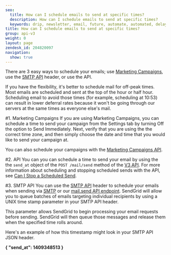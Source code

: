 ```yaml
---
seo:
  title: How can I schedule emails to send at specific times?
  description: How can I schedule emails to send at specific times?
  keywords: drip, newsletter, email, future, automate, automated, delay, schedule, delivery
title: How can I schedule emails to send at specific times?
group: api-v3
weight: 0
layout: page
zendesk_id: 204820097
navigation:
  show: true
---
```


There are 3 easy ways to schedule your emails; use [Marketing Campaigns]({{root_url}}/help-support/sending-email/how-to-send-email/), use the [SMTP API]({{root_url}}/for-developers/sending-email/scheduling-parameters/) header, or use the API.

<call-out>

If you have the flexibility, it's better to schedule mail for off-peak times. Most emails are scheduled and sent at the top of the hour or half hour. Scheduling email to avoid those times (for example, scheduling at 10:53) can result in lower deferral rates because it won't be going through our servers at the same times as everyone else's mail.

</call-out>

#1. Marketing Campaigns
If you are using Marketing Campaigns, you can schedule a time to send your campaign from the Settings tab by turning Off the option to Send Immediately. Next, verify that you are using the the correct time zone, and then simply choose the date and time that you would like to send your campaign at.

You can also schedule your campaigns with the [Marketing Campaigns API](https://sendgrid.com/docs/API_Reference/Web_API_v3/Marketing_Campaigns/campaigns.html#Schedule-a-Campaign-POST).

#2. API
You can you can schedule a time to send your email by using the the `send_at` object of the `POST /mail/send` method of the [V3 API](https://sendgrid.com/docs/api-reference/.html). For more information about scheduling and stopping scheduled sends with the API, see [Can I Stop a Scheduled Send]({{root_url}}/Classroom/Send/When_Emails_Are_Sent/can_i_stop_a_scheduled_send.html).


#3. SMTP API
You can use the [SMTP API]({{root_url}}/for-developers/sending-email/scheduling-parameters/) header to schedule your emails when sending via [SMTP](https://sendgrid.com/docs/Integrate/index.html#-SMTP-Relay) or our [mail.send API endpoint](https://sendgrid.com/docs/API_Reference/Web_API/mail/). SendGrid will allow you to queue batches of emails targeting individual recipients by using a UNIX time stamp parameter in your SMTP API header.

This parameter allows SendGrid to begin processing your email requests before sending. SendGrid will then queue those messages and release them when the specified time rolls around.

Here's an example of how this timestamp might look in your SMTP API JSON header.

**{ "send\_at": 1409348513 }**

